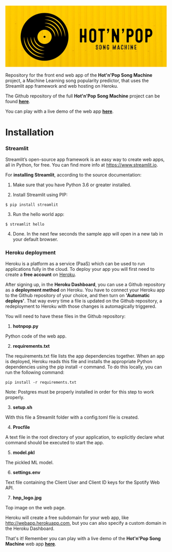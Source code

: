 ![logo](https://github.com/daniel-isidro/heroku_hot_n_pop/blob/master/hnp_logo.jpeg)

Repository for the front end web app of the **Hot'n'Pop Song Machine** project, a Machine Learning song popularity predictor, that uses the Streamlit app framework and web hosting on Heroku.

The Github repository of the full **Hot'n'Pop Song Machine** project can be found **[here](https://github.com/daniel-isidro/hot_n_pop_song_machine)**.

You can play with a live demo of the web app **[here](https://hot-n-pop-song-machine.herokuapp.com)**.

# Installation

### Streamlit

Streamlit’s open-source app framework is an easy way to create web apps, all in Python, for free. You can find more info at https://www.streamlit.io.

For **installing Streamlit**, according to the source documentation:

1. Make sure that you have Python 3.6 or greater installed.

2. Install Streamlit using PIP:
```
$ pip install streamlit
```

3. Run the hello world app:
```
$ streamlit hello
```

4. Done. In the next few seconds the sample app will open in a new tab in your default browser.

### Heroku deployment

Heroku is a platform as a service (PaaS) which can be used to run applications fully in the cloud. To deploy your app you will first need to create a **free account** on [Heroku](https://signup.heroku.com/dc).

After signing up, in the **Heroku Dashboard**, you can use a Github repository as a **deployment method** on Heroku. You have to connect your Heroku app to the Github repository of your choice, and then turn on **'Automatic deploys'**. That way every time a file is updated on the Github repository, a redeployment to Heroku with those changes is automagically triggered.

You will need to have these files in the Github repository:

1. **hotnpop.py**

Python code of the web app.

2. **requirements.txt**

The requirements.txt file lists the app dependencies together. When an app is deployed, Heroku reads this file and installs the appropriate Python dependencies using the pip install -r command. To do this locally, you can run the following command:
```
pip install -r requirements.txt
```
Note: Postgres must be properly installed in order for this step to work properly.

3. **setup.sh**

With this file a Streamlit folder with a config.toml file is created.

4. **Procfile**

A text file in the root directory of your application, to explicitly declare what command should be executed to start the app.

5. **model.pkl**

The pickled ML model.

6. **settings.env**

Text file containing the Client User and Client ID keys for the Spotify Web API.

7. **hnp_logo.jpg**

Top image on the web page.

Heroku will create a free subdomain for your web app, like http://webapp.herokuapp.com, but you can also specify a custom domain in the Heroku Dashboard.

That's it! Remember you can play with a live demo of the **Hot'n'Pop Song Machine** web app **[here](https://hot-n-pop-song-machine.herokuapp.com)**.
